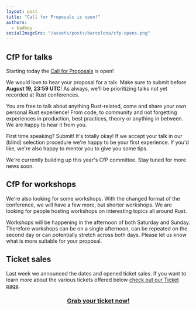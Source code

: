 ```yaml
---
layout: post
title: "Call for Proposals is open!"
authors:
  - badboy
socialImageSrc: "/assets/posts/barcelona/cfp-opens.png"
---
```


## CfP for talks

Starting today the [Call for Proposals](https://cfp.rustfest.eu/events/rustfest-barcelona-2019) is open!

We would love to hear your proposal for a talk. Make sure to submit before **August 19, 23:59 UTC**!
As always, we'll be prioritizing talks not yet recorded at Rust conferences.

You are free to talk about anything Rust-related, come and share your own personal Rust experience!
From code, to community and not forgetting experiences in production, best practices, theory or anything in between. We are happy to hear it from you.

First time speaking? Submit! It's totally okay! If we accept your talk in our (blind) selection procedure we're happy to be your first experience. If you'd like, we're also happy to mentor you to give you some tips.

We're currently building up this year's CfP committee. Stay tuned for more news soon.

## CfP for workshops

We're also looking for some workshops.
With the changed format of the conference, we will have a few more, but shorter workshops.
We are looking for people hosting workshops on interesting topics all around Rust.

Workshops will be happening in the afternoon of both Saturday and Sunday.
Therefore workshops can be on a single afternoon, can be repeated on the second day or can potentially stretch across both days.
Please let us know what is more suitable for your proposal.

## Ticket sales

Last week we announced the dates and opened ticket sales.
If you want to learn more about the various tickets offered below [check out our Ticket page](https://barcelona.rustfest.eu/tickets).


<h3 style="text-align: center">
  <a href="https://ti.to/rustfest/barcelona2019" style="opacity: 1">
    Grab your ticket now!
  </a>
</h3>

